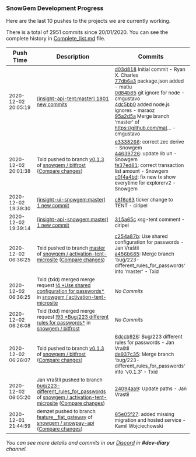 
### SnowGem Development Progress

Here are the last 10 pushes to the projects we are currently working.

There is a total of 2951 commits since 20/01/2020. You can see the complete history in
 [Complete_list.md](Complete_list.md) file.

| Push Time | Description | Commits |
| --- | --- | --- |
| <sub>2020-12-02 20:05:19</sub> | <sub>[[insight-api-tent:master] 1801 new commits](https://github.com/TENTOfficial/insight-api-tent/compare/d03d8180a7b8^...315a65c81bcf)</sub> | <sub>[d03d818](https://github.com/TENTOfficial/insight-api-tent/commit/d03d8180a7b8a4e9bc0e47ff9334ee85b6d10f58) Initial commit - Ryan X\. Charles<br>[77db6a3](https://github.com/TENTOfficial/insight-api-tent/commit/77db6a3d255ad2baa457e76272063e04a7ce927c) package.json added - matiu<br>[0d84b85](https://github.com/TENTOfficial/insight-api-tent/commit/0d84b855edf82e377e88d9e365643352aaca095a) git ignore for node - cmgustavo<br>[4dc5bb0](https://github.com/TENTOfficial/insight-api-tent/commit/4dc5bb02ebcbac195a3d8872a3b863015c890b2e) added node.js ignores - maraoz<br>[95a2d5a](https://github.com/TENTOfficial/insight-api-tent/commit/95a2d5aa96ddb026174f4a3688c29691646c90eb) Merge branch 'master' of https://github.com/mat... - cmgustavo</sub> |
| <sub>2020-12-02 20:01:38</sub> | <sub>Txid pushed to branch [v0\.1\.3](https://gitlab.com/snowgem/bitfrost/commits/v0.1.3) of [snowgem / bitfrost](https://gitlab.com/snowgem/bitfrost) ([Compare changes](https://gitlab.com/snowgem/bitfrost/compare/de937c35732f4279671a39c2d1fe0a065d988ad1...c0f4a4bd4ec197af568c34a633f6f38cc3ec2392))</sub> | <sub>[e3338266](https://gitlab.com/snowgem/bitfrost/-/commit/e3338266e00ac7b2008248d0de75af8ae3e33e83): correct zec derive - Snowgem<br>[44639726](https://gitlab.com/snowgem/bitfrost/-/commit/4463972604e8aa6f976202ef4b6f450a560c62f1): update lib url - Snowgem<br>[fe37ed61](https://gitlab.com/snowgem/bitfrost/-/commit/fe37ed611e559677eae3bf27e06f3508d0a9527a): correct transaction list amount - Snowgem<br>[c0f4a4bd](https://gitlab.com/snowgem/bitfrost/-/commit/c0f4a4bd4ec197af568c34a633f6f38cc3ec2392): fix new tx show everytime for explorerv2 - Snowgem</sub> |
| <sub>2020-12-02 19:39:30</sub> | <sub>[[insight-ui-snowgem:master] 1 new commit](https://github.com/TENTOfficial/insight-ui-snowgem/commit/c8f6c63e9fa499b3468698a63bc866e77372b291)</sub> | <sub>[c8f6c63](https://github.com/TENTOfficial/insight-ui-snowgem/commit/c8f6c63e9fa499b3468698a63bc866e77372b291) ticker change to TENT - ciripel</sub> |
| <sub>2020-12-02 19:39:14</sub> | <sub>[[insight-api-snowgem:master] 1 new commit](https://github.com/TENTOfficial/insight-api-snowgem/commit/315a65c81bcfde594e7f1fa2a2cd10d01aecc2f9)</sub> | <sub>[315a65c](https://github.com/TENTOfficial/insight-api-snowgem/commit/315a65c81bcfde594e7f1fa2a2cd10d01aecc2f9) xsg-tent comment - ciripel</sub> |
| <sub>2020-12-02 06:36:25</sub> | <sub>Txid pushed to branch [master](https://gitlab.com/snowgem/activation-tent-microsite/commits/master) of [snowgem / activation\-tent\-microsite](https://gitlab.com/snowgem/activation-tent-microsite) ([Compare changes](https://gitlab.com/snowgem/activation-tent-microsite/compare/eb90d5e6d0880bfa49f4c5c82992fc4ee04dc154...a456b6859132e2b0e30d843a2c1769e28d112447))</sub> | <sub>[c254a87b](https://gitlab.com/snowgem/activation-tent-microsite/-/commit/c254a87bd6eb1fdcea3c7a859c24f3cd8198241a): Use shared configuration for passwords - Jan Vraštil<br>[a456b685](https://gitlab.com/snowgem/activation-tent-microsite/-/commit/a456b6859132e2b0e30d843a2c1769e28d112447): Merge branch 'bug/223-different_rules_for_passwords' into 'master' - Txid</sub> |
| <sub>2020-12-02 06:36:25</sub> | <sub>Txid (txid) merged merge request [\!4 \*Use shared configuration for passwords\*](https://gitlab.com/snowgem/activation-tent-microsite/-/merge_requests/4) in [snowgem / activation\-tent\-microsite](https://gitlab.com/snowgem/activation-tent-microsite)</sub> | <sub>_No Commits_</sub> |
| <sub>2020-12-02 06:26:08</sub> | <sub>Txid (txid) merged merge request [\!93 \*Bug/223 different rules for passwords\*](https://gitlab.com/snowgem/bitfrost/-/merge_requests/93) in [snowgem / bitfrost](https://gitlab.com/snowgem/bitfrost)</sub> | <sub>_No Commits_</sub> |
| <sub>2020-12-02 06:26:07</sub> | <sub>Txid pushed to branch [v0\.1\.3](https://gitlab.com/snowgem/bitfrost/commits/v0.1.3) of [snowgem / bitfrost](https://gitlab.com/snowgem/bitfrost) ([Compare changes](https://gitlab.com/snowgem/bitfrost/compare/760ee2e1baae5812438857d076b1a0a6d7ca11a4...de937c35732f4279671a39c2d1fe0a065d988ad1))</sub> | <sub>[6dccb926](https://gitlab.com/snowgem/bitfrost/-/commit/6dccb926bf31fad257898ac4244a5e0edbaab01e): Bug/223 different rules for passwords - Jan Vraštil<br>[de937c35](https://gitlab.com/snowgem/bitfrost/-/commit/de937c35732f4279671a39c2d1fe0a065d988ad1): Merge branch 'bug/223-different_rules_for_passwords' into 'v0.1.3' - Txid</sub> |
| <sub>2020-12-02 06:05:20</sub> | <sub>Jan Vraštil pushed to branch [bug/223\-different\_rules\_for\_passwords](https://gitlab.com/snowgem/activation-tent-microsite/commits/bug/223-different_rules_for_passwords) of [snowgem / activation\-tent\-microsite](https://gitlab.com/snowgem/activation-tent-microsite) ([Compare changes](https://gitlab.com/snowgem/activation-tent-microsite/compare/3b3ed9922dead2c15235d57a7899d6f345f6a163...24094aa94242d21f92f4a7b9b168d7da86307606))</sub> | <sub>[24094aa9](https://gitlab.com/snowgem/activation-tent-microsite/-/commit/24094aa94242d21f92f4a7b9b168d7da86307606): Update paths - Jan Vrastil</sub> |
| <sub>2020-12-01 21:44:59</sub> | <sub>demzet pushed to branch [feature\_\_fiat\_gateway](https://gitlab.com/snowgem/snowpay-api/commits/feature__fiat_gateway) of [snowgem / snowpay\-api](https://gitlab.com/snowgem/snowpay-api) ([Compare changes](https://gitlab.com/snowgem/snowpay-api/compare/111193509a1b8ceb149505be7687df7d1fc0bc26...65e05f27ddaea1148cdb59293a995518fca3ee47))</sub> | <sub>[65e05f27](https://gitlab.com/snowgem/snowpay-api/-/commit/65e05f27ddaea1148cdb59293a995518fca3ee47): added missing migration and hosted service - Kamil Wojciechowski</sub> |

_You can see more details and commits in our [Discord](https://discord.gg/zumGnbg) in **#dev-diary** channel._
